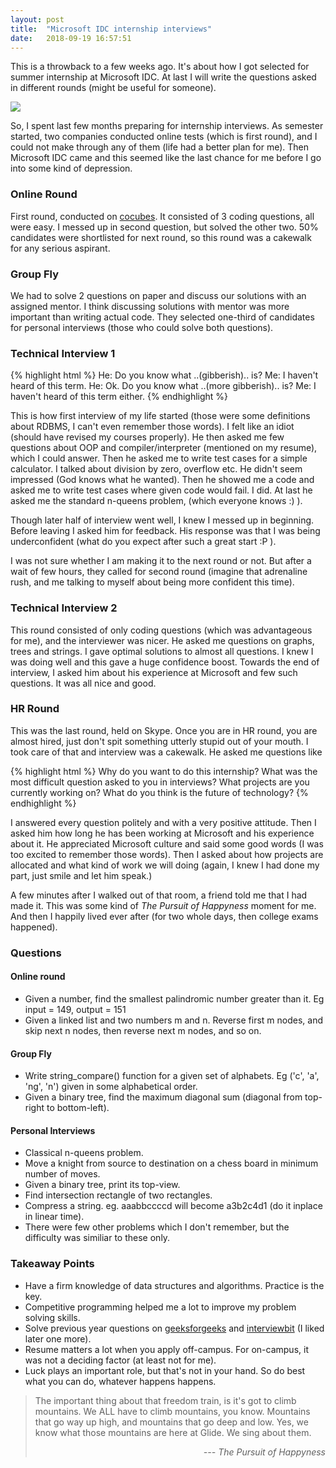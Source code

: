 ```yaml
---
layout: post
title:  "Microsoft IDC internship interviews"
date:   2018-09-19 16:57:51
---
```


This is a throwback to a few weeks ago. It's about how I got selected for summer internship at Microsoft IDC. At last I will write the questions asked in different rounds (might be useful for someone).

<img src="{{ site.baseurl }}/assets/img/1_microsoft1.jpg">

So, I spent last few months preparing for internship interviews. As semester started, two companies conducted online tests (which is first round), and I could not make through any of them (life had a better plan for me).
Then Microsoft IDC came and this seemed like the last chance for me before I go into some kind of depression.

### Online Round
First round, conducted on [cocubes](https://www.cocubes.com/). It consisted of 3 coding questions, all were easy. I messed up in second question, but solved the other two. 50% candidates were shortlisted for next round, so this round was a cakewalk for any serious aspirant.

### Group Fly
We had to solve 2 questions on paper and discuss our solutions with an assigned mentor. I think discussing solutions with mentor was more important than writing actual code. They selected one-third of candidates for personal interviews (those who could solve both questions).

### Technical Interview 1

{% highlight html %}
He: Do you know what ..(gibberish).. is?
Me: I haven't heard of this term.
He: Ok. Do you know what ..(more gibberish).. is?
Me: I haven't heard of this term either.
{% endhighlight %}

This is how first interview of my life started (those were some definitions about RDBMS, I can't even remember those words). I felt like an idiot (should have revised my courses properly). He then asked me few questions about OOP and compiler/interpreter (mentioned on my resume), which I could answer. Then he asked me to write test cases for a simple calculator. I talked about division by zero, overflow etc. He didn't seem impressed (God knows what he wanted). Then he showed me a code and asked me to write test cases where given code would fail. I did. At last he asked me the standard n-queens problem, (which everyone knows :) ).

Though later half of interview went well, I knew I messed up in beginning. Before leaving I asked him for feedback. His response was that I was being underconfident (what do you expect after such a great start :P ).

I was not sure whether I am making it to the next round or not. But after a wait of few hours, they called for second round (imagine that adrenaline rush, and me talking to myself about being more confident this time).

### Technical Interview 2 
This round consisted of only coding questions (which was advantageous for me), and the interviewer was nicer. He asked me questions on graphs, trees and strings. I gave optimal solutions to almost all questions. I knew I was doing well and this gave a huge confidence boost. Towards the end of interview, I asked him about his experience at Microsoft and few such questions. It was all nice and good.

### HR Round
This was the last round, held on Skype. Once you are in HR round, you are almost hired, just don't spit something utterly stupid out of your mouth. I took care of that and interview was a cakewalk. He asked me questions like 

{% highlight html %}
Why do you want to do this internship?
What was the most difficult question asked to you in interviews?
What projects are you currently working on?
What do you think is the future of technology?
{% endhighlight %}

I answered every question politely and with a very positive attitude. Then I asked him how long he has been working at Microsoft and his experience about it. He appreciated Microsoft culture and said some good words (I was too excited to remember those words). Then I asked about how projects are allocated and what kind of work we will doing (again, I knew I had done my part, just smile and let him speak.)

A few minutes after I walked out of that room, a friend told me that I had made it. This was some kind of _The Pursuit of Happyness_ moment for me. And then I happily lived ever after (for two whole days, then college exams happened).

### Questions

#### Online round
* Given a number, find the smallest palindromic number greater than it. Eg input = 149, output = 151
* Given a linked list and two numbers m and n. Reverse first m nodes, and skip next n nodes, then reverse next m nodes, and so on.

#### Group Fly
* Write string_compare() function for a given set of alphabets. Eg ('c', 'a', 'ng', 'n') given in some alphabetical order.
* Given a binary tree, find the maximum diagonal sum (diagonal from top-right to bottom-left).

#### Personal Interviews
* Classical n-queens problem.
* Move a knight from source to destination on a chess board in minimum number of moves.
* Given a binary tree, print its top-view.
* Find intersection rectangle of two rectangles.
* Compress a string. eg. aaabbccccd will become a3b2c4d1 (do it inplace in linear time).
* There were few other problems which I don't remember, but the difficulty was similiar to these only.

### Takeaway Points
* Have a firm knowledge of data structures and algorithms. Practice is the key.
* Competitive programming helped me a lot to improve my problem solving skills.
* Solve previous year questions on [geeksforgeeks](https://www.geeksforgeeks.org/) and [interviewbit](https://www.interviewbit.com/) (I liked later one more).
* Resume matters a lot when you apply off-campus. For on-campus, it was not a deciding factor (at least not for me).
* Luck plays an important role, but that's not in your hand. So do best what you can do, whatever happens happens.

>The important thing about that freedom train, is it's got to climb mountains. We ALL have to climb mountains, you know. Mountains that go way up high, and mountains that go deep and low. Yes, we know what those mountains are here at Glide. We sing about them.
><div style="text-align: right"><i>--- The Pursuit of Happyness</i></div>